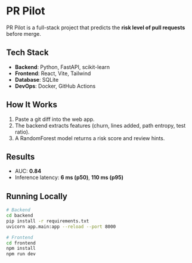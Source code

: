 # PR Pilot

PR Pilot is a full-stack project that predicts the **risk level of pull requests** before merge.

## Tech Stack
- **Backend**: Python, FastAPI, scikit-learn
- **Frontend**: React, Vite, Tailwind
- **Database**: SQLite
- **DevOps**: Docker, GitHub Actions

## How It Works
1. Paste a git diff into the web app.
2. The backend extracts features (churn, lines added, path entropy, test ratio).
3. A RandomForest model returns a risk score and review hints.

## Results
- AUC: **0.84**
- Inference latency: **6 ms (p50)**, **110 ms (p95)**

## Running Locally
```bash
# Backend
cd backend
pip install -r requirements.txt
uvicorn app.main:app --reload --port 8000

# Frontend
cd frontend
npm install
npm run dev